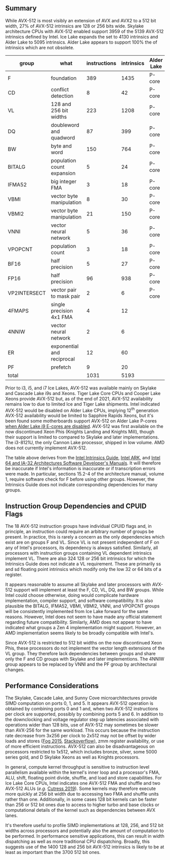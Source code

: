 ﻿## Summary
While AVX-512 is most visibly an extension of AVX and AVX2 to a 512 bit width, 27% of AVX-512 intrinsics are 128 or 256 bits wide. Skylake architecture CPUs with AVX-512 enabled support 3959 of the 5139 AVX-512 intrinsics defined by Intel. Ice Lake expands the set to 4130 intrinsics and Alder Lake to 5095 intrinsics. Alder Lake appears to support 100% the of intrinsics which are not obsolete.

| group   | what                          | instructions | intrinsics | Alder Lake | Sunny Cove | Skylake      | Knights | VL intrinsics |
| ------- | ----------------------------- | ------------ | ---------- | -----------|----------- | ------------ | ------- | ------------- |
| F       | foundation                    |  389         | 1435       | P-core     | Ice Lake   | X, Xeon      | all     |               |
| CD      | conflict detection            |    8         |   42       | P-core     | Ice Lake   | X, Xeon      | all     |   28          |
| VL      | 128 and 256 bit widths        |  223         | 1208       | P-core     | Ice Lake   | X, Xeon      |         | 1208          |
| DQ      | doubleword and quadword       |   87         |  399       | P-core     | Ice Lake   | X, Xeon      |         |  176          |
| BW      | byte and word                 |  150         |  764       | P-core     | Ice Lake   | X, Xeon      |         |  446          |
| BITALG  | population count expansion    |    5         |   24       | P-core     | Ice Lake   |              |         |   16          |
| IFMA52  | big integer FMA               |    3         |   18       | P-core     | Ice Lake   | Cannon Lake  |         |   12          |
| VBMI    | vector byte manipulation      |    8         |   30       | P-core     | Ice Lake   | Cannon Lake  |         |   20          |
| VBMI2   | vector byte manipulation      |   21         |  150       | P-core     | Ice Lake   |              |         |  100          |
| VNNI    | vector neural network         |    5         |   36       | P-core     | Ice Lake   | Cascade Lake |         |   24          |
| VPOPCNT | population count              |    3         |   18       | P-core     | Ice Lake   |              | Mill    |   12          |
| BF16    | half precision                |    5         |   27       | P-core     |            |              |         |   18          |
| FP16    | half precision                |   96         |  938       | P-core     |            |              |         |  600          |
| VP2INTERSECT | vector pair to mask pair |    2         |    6       | P-core     |            |              |         |    4          |
| 4FMAPS  | single precision 4x1 FMA      |    4         |   12       |            |            |              | Mill    |               |
| 4NNIW   | vector neural network         |    2         |    6       |            |            |              | Mill    |               |
| ER      | exponential and reciprocal    |   12         |   60       |            |            |              | all     |               |
| PF      | prefetch                      |    9         |   20       |            |            |              | all     |               |
| total   |                               | 1031         | 5193       |            |            |              |         | 2060          |

Prior to i3, i5, and i7 Ice Lakes, AVX-512 was available mainly on Skylake and Cascade Lake i9s and Xeons. Tiger Lake Core CPUs and Cooper Lake Xeons provide AVX-512 but, as of the end of 2021, AVX-512 availability remains low to due to limited Ice and Tiger Lake shipments. Intel indicated AVX-512 would be disabled on Alder Lake CPUs, implying 12<sup>th</sup> generation AVX-512 availability would be limited to Sapphire Rapids Xeons, but it's been found some motherboards support AVX-512 on Alder Lake P-cores [when Alder Lake i9 E-cores are disabled](https://www.anandtech.com/show/17047/the-intel-12th-gen-core-i912900k-review-hybrid-performance-brings-hybrid-complexity/2). AVX-512 was first available on the now discontinued Xeon Phis (Knights Landing and Knights Mill), though their support is limited to compared to Skylake and later implementations. The i3-8121U, the only Cannon Lake processor, shipped in low volume. AMD does not currently implement AVX-512.

The table above derives from the [Intel Intrinsics Guide](https://software.intel.com/sites/landingpage/IntrinsicsGuide/), [Intel ARK](https://ark.intel.com/content/www/us/en/ark/search/featurefilter.html?productType=873&1_Filter-InstructionSetExtensions=3533), and [Intel 64 and IA-32 Architectures Software Developer's Manuals](https://software.intel.com/content/www/us/en/develop/articles/intel-sdm.html). It will therefore be inaccurate if Intel's information is inaccurate or if transcription errors were made. In particular, sections 15.2-4 of the architecture manual, volume 1, require software check for F before using other groups. However, the Intrinsics Guide does not indicate corresponding dependencies for many groups.

## Instruction Group Dependencies and CPUID Flags
The 18 AVX-512 instruction groups have individual CPUID flags and, in principle, an instruction could require an arbitrary number of groups be present. In practice, this is rarely a concern as the only dependencies which exist are on groups F and VL. Since VL is not present independent of F on any of Intel's processors, its dependency is always satisfied. Similarly, all processors with instruction groups containing VL dependent intrinsics implement VL. There are also 324 128 or 256 bit intrinsics for which the Intrinsics Guide does not indicate a VL requirement. These are primarily ss and sd floating point intrinsics which modify only the low 32 or 64 bits of a register.

It appears reasonable to assume all Skylake and later processors with AVX-512 support will implement at least the F, CD, VL, DQ, and BW groups. While Intel could choose otherwise, doing would complicate hardware implementation, compiler support, and software compatibility. It is also plausible the BITALG, IFMA52, VBMI, VBMI2, VNNI, and VPOPCNT groups will be consistently implemented from Ice Lake forward for the same reasons. However, Intel does not seem to have made any official statement regarding future compatibility. Similarly, AMD does not appear to have indicated what groups a Zen 4 implementation might support. However, an AMD implementation seems likely to be broadly compatible with Intel's.

Since AVX-512 is restricted to 512 bit widths on the now discontinued Xeon Phis, these processors do not implement the vector length extensions of the VL group. They therefore lack dependencies between groups and share only the F and CD groups with Skylake and later implementions. The 4NNIW group appears to be replaced by VNNI and the PF group by architectural changes.

## Performance Considerations
The Skylake, Cascade Lake, and Sunny Cove microarchitectures provide SIMD computation on ports 0, 1, and 5. It appears AVX-512 operation is obtained by combining ports 0 and 1 and, when two AVX-512 instructions per clock are supported, possibly by combining ports 5 and 6. In addition to the downclocking and voltage regulator step up latencies associated with operations wider than 128 bits, use of AVX-512 may sometimes be slower than AVX-256 for the same workload. This occurs because the instruction rate decrease from 3x256 per clock to 2x512 may not be offset by wider loads and stores ([Fog 2015](https://www.agner.org/optimize/blog/read.php?i=628#415), [Stackoverflow](https://stackoverflow.com/questions/15655835/flops-per-cycle-for-sandy-bridge-and-haswell-sse2-avx-avx2)), zmm register availability, or use of more efficient instructions. AVX-512 can also be disadvantageous on processors restricted to 1x512, which includes bronze, silver, some 5000 series gold, and D Skylake Xeons as well as Knights processors. 

In general, compute kernel throughput is sensitive to instruction level parallelism available within the kernel's inner loop and a processor's FMA, ALU, shift, floating point divide, shuffle, and load and store capabilities. For Ice Lake Core CPUs, Intel indicates one AVX-512 FMA and shuffle and two AVX-512 ALUs (*e.g.* [Cutress 2019](https://www.anandtech.com/show/14514/examining-intels-ice-lake-microarchitecture-and-sunny-cove/12)). Some kernels may therefore execute more quickly at 256 bit width due to accessing two FMA and shuffle units rather than one. Additionally, in some cases 128 bit kernels can be faster than 256 or 512 bit ones due to access to higher turbo and base clocks or computational details of the kernel such as dependencies between AVX lanes.

It's therefore useful to profile SIMD implementations at 128, 256, and 512 bit widths across processors and potentially also the amount of computation to be performed. In performance sensitive applications, this can result in width dispatching as well as more traditional CPU dispatching. Broadly, this suggests use of the 1400 128 and 256 bit AVX-512 intrinsics is likely to be at least as important than the 3700 512 bit ones.

